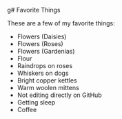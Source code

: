 g# Favorite Things

These are a few of my favorite things:

- Flowers (Daisies)
- Flowers (Roses)
- Flowers (Gardenias)
- Flour
- Raindrops on roses
- Whiskers on dogs
- Bright copper kettles
- Warm woolen mittens
- Not editing directly on GitHub
- Getting sleep
- Coffee
